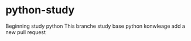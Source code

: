 # python-study
Beginning study python
This branche study base python konwleage
add a new pull request
